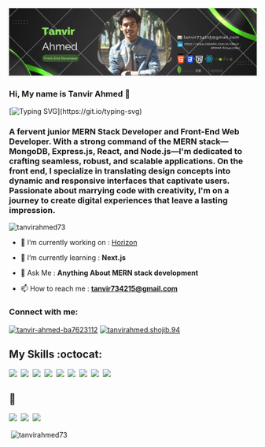 ![logo](https://github.com/tanvirAhmed73/tanvirAhmed73/blob/main/Screenshot%20(21).png)
### **Hi, My name is Tanvir Ahmed** :wave:
[![Typing SVG](https://readme-typing-svg.herokuapp.com?font=Fira+Code&pause=1000&color=4CF78CE6&width=435&lines=I+am+a+Web-developer..!+%26;.)](https://git.io/typing-svg)


<h3 align="left">A fervent junior MERN Stack Developer and Front-End Web Developer. With a strong command of the MERN stack—MongoDB, Express.js, React, and Node.js—I'm dedicated to crafting seamless, robust, and scalable applications. On the front end, I specialize in translating design concepts into dynamic and responsive interfaces that captivate users. Passionate about marrying code with creativity, I'm on a journey to create digital experiences that leave a lasting impression.</h3>

<p align="left"> <img src="https://komarev.com/ghpvc/?username=tanvirahmed73&label=Profile%20views&color=0e75b6&style=flat" alt="tanvirahmed73" /> </p>

- 🔭 I’m currently working on : [Horizon](https://github.com/tanvirAhmed73/Horizon-ecommerce-client-site-code)

- 🌱 I’m currently learning : **Next.js**

- 💬 Ask Me :  **Anything About MERN stack development**

- 📫 How to reach me : **tanvir734215@gmail.com**

<h3 align="left">Connect with me:</h3>
<p align="left">
<a href="https://linkedin.com/in/tanvir-ahmed-ba7623112(https://www.linkedin.com/in/tanvir-ahmed-8034472a4/)" target="blank"><img align="center" src="https://raw.githubusercontent.com/rahuldkjain/github-profile-readme-generator/master/src/images/icons/Social/linked-in-alt.svg" alt="tanvir-ahmed-ba7623112" height="30" width="40" /></a>
<a href="https://fb.com/tanvirahmed.shojib.94" target="blank"><img align="center" src="https://raw.githubusercontent.com/rahuldkjain/github-profile-readme-generator/master/src/images/icons/Social/facebook.svg" alt="tanvirahmed.shojib.94" height="30" width="40" /></a>
</p>

## **My Skills :octocat:**

<img src="https://img.shields.io/badge/html5%20-%23e34f26.svg?&style=for-the-badge&logo=html5&logoColor=white" />&nbsp;
<img src="https://img.shields.io/badge/css3%20-%231572B6.svg?&style=for-the-badge&logo=css3&logoColor=white" />&nbsp;
<img src="https://img.shields.io/badge/Tailwind_CSS-38B2AC?style=for-the-badge&logo=tailwind-css&logoColor=white"/>&nbsp;
<img src="https://img.shields.io/badge/javascript%20-%23F7DF1E.svg?&style=for-the-badge&logo=javascript&logoColor=white" />&nbsp;
<img src="https://img.shields.io/badge/React-20232A?style=for-the-badge&logo=react&logoColor=61DAFB" />&nbsp;
<img src="https://img.shields.io/badge/Firebase-0396de?style=for-the-badge&logo=firebase&logoColor=yellow" />&nbsp;
<img src="https://img.shields.io/badge/Node-43853D?style=for-the-badge&logo=node.js&logoColor=white" />&nbsp;
<img src="https://img.shields.io/badge/Express-43853D?style=for-the-badge&logo=express&logoColor=white" />&nbsp;
<img src="https://img.shields.io/badge/MongoDB-4EA94B?style=for-the-badge&logo=mongodb&logoColor=white" />&nbsp;
<br/>

## **:wrench:**

<img src="https://img.shields.io/badge/Git-e94e31?style=for-the-badge&logo=git&logoColor=white" />&nbsp;
<img src="https://img.shields.io/badge/VS CODE-007ACC?style=for-the-badge&logo=visual%20studio%20code&logoColor=white" />&nbsp;
<img src="https://img.shields.io/badge/Netlify-00C7B7?style=for-the-badge&logo=netlify&logoColor=white" />
<br/>





<p>&nbsp;<img align="center" src="https://github-readme-stats.vercel.app/api?username=tanvirahmed73&show_icons=true&locale=en" alt="tanvirahmed73" /></p>
